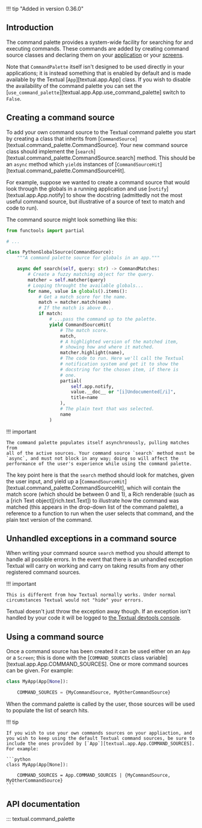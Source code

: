 !!! tip "Added in version 0.36.0"

## Introduction

The command palette provides a system-wide facility for searching for and
executing commands. These commands are added by creating command source
classes and declaring them on your [application](../../guide/app/) or your
[screens](../../guide/screens/).

Note that `CommandPalette` itself isn't designed to be used directly in your
applications; it is instead something that is enabled by default and is made
available by the Textual [`App`][textual.app.App] class. If you wish to
disable the availability of the command palette you can set the
[`use_command_palette`][textual.app.App.use_command_palette] switch to
`False`.

## Creating a command source

To add your own command source to the Textual command palette you start by
creating a class that inherits from
[`CommandSource`][textual.command_palette.CommandSource]. Your new command
source class should implement the
[`search`][textual.command_palette.CommandSource.search] method. This
should be an `async` method which `yield`s instances of
[`CommandSourceHit`][textual.command_palette.CommandSourceHit].

For example, suppose we wanted to create a command source that would look
through the globals in a running application and use
[`notify`][textual.app.App.notify] to show the docstring (admittedly not the
most useful command source, but illustrative of a source of text to match
and code to run).

The command source might look something like this:

```python
from functools import partial

# ...

class PythonGlobalSource(CommandSource):
    """A command palette source for globals in an app."""

    async def search(self, query: str) -> CommandMatches:
        # Create a fuzzy matching object for the query.
        matcher = self.matcher(query)
        # Looping throught the available globals...
        for name, value in globals().items():
            # Get a match score for the name.
            match = matcher.match(name)
            # If the match is above 0...
            if match:
                # ...pass the command up to the palette.
                yield CommandSourceHit(
                    # The match score.
                    match,
                    # A highlighted version of the matched item,
                    # showing how and where it matched.
                    matcher.highlight(name),
                    # The code to run. Here we'll call the Textual
                    # notification system and get it to show the
                    # docstring for the chosen item, if there is
                    # one.
                    partial(
                        self.app.notify,
                        value.__doc__ or "[i]Undocumented[/i]",
                        title=name
                    ),
                    # The plain text that was selected.
                    name
                )
```

!!! important

    The command palette populates itself asynchronously, pulling matches from
    all of the active sources. Your command source `search` method must be
    `async`, and must not block in any way; doing so will affect the
    performance of the user's experience while using the command palette.

The key point here is that the `search` method should look for matches,
given the user input, and yield up a
[`CommandSourceHit`][textual.command_palette.CommandSourceHit], which will
contain the match score (which should be between 0 and 1), a Rich renderable
(such as a [rich Text object][rich.text.Text]) to illustrate how the command
was matched (this appears in the drop-down list of the command palette), a
reference to a function to run when the user selects that command, and the
plain text version of the command.

## Unhandled exceptions in a command source

When writing your command source `search` method you should attempt to
handle all possible errors. In the event that there is an unhandled
exception Textual will carry on working and carry on taking results from any
other registered command sources.

!!! important

    This is different from how Textual normally works. Under normal
    circumstances Textual would not "hide" your errors.

Textual doesn't just throw the exception away though. If an exception isn't
handled by your code it will be logged to [the Textual devtools
console](../../guide/devtools#console).

## Using a command source

Once a command source has been created it can be used either on an `App` or
a `Screen`; this is done with the [`COMMAND_SOURCES` class variable][textual.app.App.COMMAND_SOURCES]. One or more command sources can
be given. For example:

```python
class MyApp(App[None]):

    COMMAND_SOURCES = {MyCommandSource, MyOtherCommandSource}
```

When the command palette is called by the user, those sources will be used
to populate the list of search hits.

!!! tip

    If you wish to use your own commands sources on your appliaction, and
    you wish to keep using the default Textual command sources, be sure to
    include the ones provided by [`App`][textual.app.App.COMMAND_SOURCES].
    For example:

    ```python
    class MyApp(App[None]):

        COMMAND_SOURCES = App.COMMAND_SOURCES | {MyCommandSource, MyOtherCommandSource}
    ```

## API documentation

::: textual.command_palette
